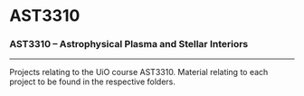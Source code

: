 # AST3310

### AST3310 – Astrophysical Plasma and Stellar Interiors

---

Projects relating to the UiO course AST3310. Material relating to each project to be found in the respective folders.
